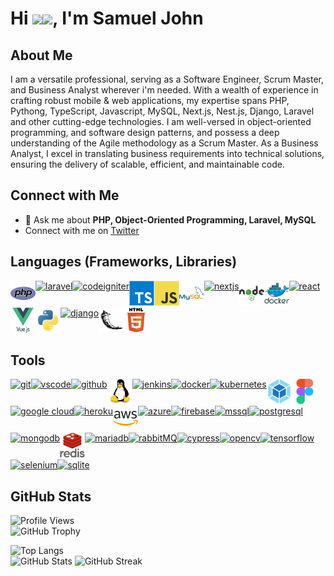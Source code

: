 # Hi <img src="https://media.giphy.com/media/hvRJCLFzcasrR4ia7z/giphy.gif" width="28"><img src="https://media.giphy.com/media/hvRJCLFzcasrR4ia7z/giphy.gif" width="28">, I'm Samuel John

## About Me
I am a versatile professional, serving as a Software Engineer, Scrum Master, and Business Analyst wherever i'm needed. With a wealth of experience in crafting robust mobile & web applications, my expertise spans PHP, Pythong, TypeScript, Javascript, MySQL, Next.js, Nest.js, Django, Laravel and other cutting-edge technologies. I am well-versed in object-oriented programming, and software design patterns, and possess a deep understanding of the Agile methodology as a Scrum Master. As a Business Analyst, I excel in translating business requirements into technical solutions, ensuring the delivery of scalable, efficient, and maintainable code.

## Connect with Me
- 💬 Ask me about **PHP, Object-Oriented Programming, Laravel, MySQL**
- Connect with me on [Twitter](https://twitter.com/VocettTech)

## Languages (Frameworks, Libraries)
<div style="display:flex; flex-wrap: wrap; max-width: 500px;">
    <a href="https://www.php.net" target="_blank" rel="noreferrer"> <img src="https://raw.githubusercontent.com/devicons/devicon/master/icons/php/php-original.svg" alt="php" width="40" height="40" /> </a>
    <a href="https://laravel.com/" target="_blank" rel="noreferrer"> <img src="https://camo.githubusercontent.com/87aa925d41ded45b0d1378a567f8fa03638cf6397e706b0be4941f7538149da4/68747470733a2f2f63646e2e776f726c64766563746f726c6f676f2e636f6d2f6c6f676f732f6c61726176656c2d322e737667" alt="laravel" width="40" height="40" /> </a>
    <a href="https://cdn.worldvectorlogo.com/logos/codeigniter.svg" target="_blank" rel="noreferrer"> <img src="https://cdn.worldvectorlogo.com/logos/codeigniter.svg" alt="codeigniter" width="40" height="40" /> </a>
    <a href="https://www.typescriptlang.org/" target="_blank" rel="noreferrer"> <img src="https://raw.githubusercontent.com/devicons/devicon/master/icons/typescript/typescript-original.svg" alt="typescript" width="40" height="40" /> </a>
    <a href="https://raw.githubusercontent.com/devicons/devicon/master/icons/javascript/javascript-original.svg" target="_blank" rel="noreferrer"> <img src="https://raw.githubusercontent.com/devicons/devicon/master/icons/javascript/javascript-original.svg" alt="javascript" width="40" height="40" /> </a>
    <a href="https://raw.githubusercontent.com/devicons/devicon/master/icons/mysql/mysql-original-wordmark.svg" target="_blank" rel="noreferrer"> <img src="https://raw.githubusercontent.com/devicons/devicon/master/icons/mysql/mysql-original-wordmark.svg" alt="mysql" width="40" height="40" /> </a>
    <a href="https://cdn.worldvectorlogo.com/logos/nextjs-2.svg" target="_blank" rel="noreferrer"> <img src="https://cdn.worldvectorlogo.com/logos/nextjs-2.svg" alt="nextjs" width="40" height="40" /> </a>
    <a href="https://raw.githubusercontent.com/devicons/devicon/master/icons/nodejs/nodejs-original-wordmark.svg" target="_blank" rel="noreferrer"> <img src="https://raw.githubusercontent.com/devicons/devicon/master/icons/nodejs/nodejs-original-wordmark.svg" alt="nodejs" width="40" height="40" /> </a>
    <a href="https://raw.githubusercontent.com/devicons/devicon/master/icons/docker/docker-original-wordmark.svg" target="_blank" rel="noreferrer"> <img src="https://raw.githubusercontent.com/devicons/devicon/master/icons/docker/docker-original-wordmark.svg" alt="docker" width="40" height="40" /> </a>
    <a href="https://cdn.worldvectorlogo.com/logos/react.svg" target="_blank" rel="noreferrer"> <img src="https://cdn.worldvectorlogo.com/logos/react.svg" alt="react" width="40" height="40" /> </a>
    <a href="https://raw.githubusercontent.com/devicons/devicon/master/icons/vuejs/vuejs-original-wordmark.svg" target="_blank" rel="noreferrer"> <img src="https://raw.githubusercontent.com/devicons/devicon/master/icons/vuejs/vuejs-original-wordmark.svg" alt="vuejs" width="40" height="40" /> </a>
    <a href="https://raw.githubusercontent.com/devicons/devicon/master/icons/python/python-original.svg" target="_blank" rel="noreferrer"> <img src="https://raw.githubusercontent.com/devicons/devicon/master/icons/python/python-original.svg" alt="python" width="40" height="40" /> </a>
    <a href="https://cdn.worldvectorlogo.com/logos/django.svg" target="_blank" rel="noreferrer"> <img src="https://cdn.worldvectorlogo.com/logos/django.svg" alt="django" width="40" height="40" /> </a>
    <a href="https://raw.githubusercontent.com/devicons/devicon/master/icons/flask/flask-original.svg" target="_blank" rel="noreferrer"> <img src="https://raw.githubusercontent.com/devicons/devicon/master/icons/flask/flask-original.svg" alt="flask" width="40" height="40" /> </a>
    <a href="https://raw.githubusercontent.com/devicons/devicon/master/icons/html5/html5-original-wordmark.svg" target="_blank" rel="noreferrer"> <img src="https://raw.githubusercontent.com/devicons/devicon/master/icons/html5/html5-original-wordmark.svg" alt="html5" width="40" height="40" /> </a>
</div>

## Tools
<div style="display:flex; flex-wrap: wrap; max-width: 500px;">
    <a href="https://www.vectorlogo.zone/logos/git-scm/git-scm-icon.svg" target="_blank" rel="noreferrer"> <img src="https://www.vectorlogo.zone/logos/git-scm/git-scm-icon.svg" alt="git" width="40" height="40" /> </a>
    <a href="https://www.vectorlogo.zone/logos/visualstudio_code/visualstudio_code-icon.svg" target="_blank" rel="noreferrer"> <img src="https://www.vectorlogo.zone/logos/visualstudio_code/visualstudio_code-icon.svg" alt="vscode" width="40" height="40" /> </a>
    <a href="https://www.vectorlogo.zone/logos/github/github-icon.svg" target="_blank" rel="noreferrer"> <img src="https://www.vectorlogo.zone/logos/github/github-icon.svg" alt="github" width="40" height="40" /> </a>
    <a href="https://raw.githubusercontent.com/devicons/devicon/master/icons/linux/linux-original.svg" target="_blank" rel="noreferrer"> <img src="https://raw.githubusercontent.com/devicons/devicon/master/icons/linux/linux-original.svg" alt="linux" width="40" height="40" /> </a>
    <a href="https://www.vectorlogo.zone/logos/jenkins/jenkins-icon.svg" target="_blank" rel="noreferrer"> <img src="https://www.vectorlogo.zone/logos/jenkins/jenkins-icon.svg" alt="jenkins" width="40" height="40" /> </a>
    <a href="https://www.vectorlogo.zone/logos/docker/docker-icon.svg" target="_blank" rel="noreferrer"> <img src="https://www.vectorlogo.zone/logos/docker/docker-icon.svg" alt="docker" width="40" height="40" /> </a>
    <a href="https://www.vectorlogo.zone/logos/kubernetes/kubernetes-icon.svg" target="_blank" rel="noreferrer"> <img src="https://www.vectorlogo.zone/logos/kubernetes/kubernetes-icon.svg" alt="kubernetes" width="40" height="40" /> </a>
    <a href="https://raw.githubusercontent.com/devicons/devicon/master/icons/webpack/webpack-original.svg" target="_blank" rel="noreferrer"> <img src="https://raw.githubusercontent.com/devicons/devicon/master/icons/webpack/webpack-original.svg" alt="webpack" width="40" height="40" /> </a>
    <a href="https://www.vectorlogo.zone/logos/figma/figma-original.svg" target="_blank" rel="noreferrer"> <img src="https://raw.githubusercontent.com/devicons/devicon/master/icons/figma/figma-original.svg" alt="figma" width="40" height="40" /> </a>
    <a href="https://www.vectorlogo.zone/logos/google_cloud/google_cloud-icon.svg" target="_blank" rel="noreferrer"> <img src="https://www.vectorlogo.zone/logos/google_cloud/google_cloud-icon.svg" alt="google cloud" width="40" height="40" /> </a>
    <a href="https://www.vectorlogo.zone/logos/heroku/heroku-icon.svg" target="_blank" rel="noreferrer"> <img src="https://www.vectorlogo.zone/logos/heroku/heroku-icon.svg" alt="heroku" width="40" height="40" /> </a>
    <a href="https://www.vectorlogo.zone/logos/aws/aws-icon.svg" target="_blank" rel="noreferrer"> <img src="https://raw.githubusercontent.com/devicons/devicon/master/icons/amazonwebservices/amazonwebservices-original-wordmark.svg" alt="aws" width="40" height="40" /> </a>
    <a href="https://www.vectorlogo.zone/logos/microsoft_azure/microsoft_azure-icon.svg" target="_blank" rel="noreferrer"> <img src="https://www.vectorlogo.zone/logos/microsoft_azure/microsoft_azure-icon.svg" alt="azure" width="40" height="40" /> </a>
    <a href="https://www.vectorlogo.zone/logos/firebase/firebase-icon.svg" target="_blank" rel="noreferrer"> <img src="https://www.vectorlogo.zone/logos/firebase/firebase-icon.svg" alt="firebase" width="40" height="40" /> </a>
    <a href="https://www.vectorlogo.zone/logos/microsoft_sql_server/microsoft_sql_server-icon.svg" target="_blank" rel="noreferrer"> <img src="https://www.svgrepo.com/show/303229/microsoft-sql-server-logo.svg" alt="mssql" width="40" height="40" /> </a>
    <a href="https://www.vectorlogo.zone/logos/postgresql/postgresql-icon.svg" target="_blank" rel="noreferrer"> <img src="https://www.vectorlogo.zone/logos/postgresql/postgresql-icon.svg" alt="postgresql" width="40" height="40" /> </a>
    <a href="https://www.vectorlogo.zone/logos/mongodb/mongodb-icon.svg" target="_blank" rel="noreferrer"> <img src="https://www.vectorlogo.zone/logos/mongodb/mongodb-icon.svg" alt="mongodb" width="40" height="40" /> </a>
    <a href="https://raw.githubusercontent.com/devicons/devicon/master/icons/redis/redis-original-wordmark.svg" target="_blank" rel="noreferrer"> <img src="https://raw.githubusercontent.com/devicons/devicon/master/icons/redis/redis-original-wordmark.svg" alt="redis" width="40" height="40" /> </a>
    <a href="https://www.vectorlogo.zone/logos/mysql/mysql-ar21.svg" target="_blank" rel="noreferrer"> <img src="https://www.vectorlogo.zone/logos/mysql/mysql-ar21.svg" alt="mariadb" width="40" height="40" /> </a>
    <a href="https://www.vectorlogo.zone/logos/rabbitmq/rabbitmq-icon.svg" target="_blank" rel="noreferrer"> <img src="https://www.vectorlogo.zone/logos/rabbitmq/rabbitmq-icon.svg" alt="rabbitMQ" width="40" height="40" /> </a>
    <a href="https://www.cypress.io/" target="_blank" rel="noreferrer"> <img src="https://raw.githubusercontent.com/simple-icons/simple-icons/6e46ec1fc23b60c8fd0d2f2ff46db82e16dbd75f/icons/cypress.svg" alt="cypress" width="40" height="40" /> </a>
    <a href="https://www.vectorlogo.zone/logos/opencv/opencv-ar21.svg" target="_blank" rel="noreferrer"> <img src="https://www.vectorlogo.zone/logos/opencv/opencv-ar21.svg" alt="opencv" width="40" height="40" /> </a>
    <a href="https://www.tensorflow.org" target="_blank" rel="noreferrer"> <img src="https://www.vectorlogo.zone/logos/tensorflow/tensorflow-icon.svg" alt="tensorflow" width="40" height="40" /> </a>
    <a href="https://www.selenium.dev" target="_blank" rel="noreferrer"> <img src="https://raw.githubusercontent.com/detain/svg-logos/780f25886640cef088af994181646db2f6b1a3f8/svg/selenium-logo.svg" alt="selenium" width="40" height="40" /> </a>
    <a href="https://www.vectorlogo.zone/logos/sqlite/sqlite-icon.svg" target="_blank" rel="noreferrer"> <img src="https://www.vectorlogo.zone/logos/sqlite/sqlite-icon.svg" alt="sqlite" width="40" height="40" /> </a>
</div>



## GitHub Stats
![Profile Views](https://komarev.com/ghpvc/?username=jayes23&label=Profile%20views&color=0e75b6&style=flat)
<br />
![GitHub Trophy](https://github-profile-trophy.vercel.app/?username=jayes23)

![Top Langs](https://github-readme-stats.vercel.app/api/top-langs?username=jayes23&show_icons=true&locale=en&layout=compact)
<br />
![GitHub Stats](https://github-readme-stats.vercel.app/api?username=jayes23&show_icons=true&locale=en)
![GitHub Streak](https://github-readme-streak-stats.herokuapp.com/?user=jayes23)
